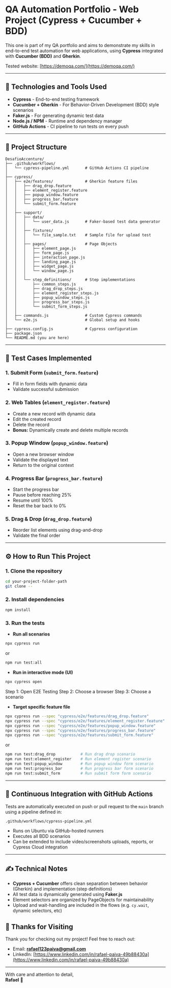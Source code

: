 # QA Automation Portfolio - Web Project (Cypress + Cucumber + BDD)

 This one is part of my QA portfolio and aims to demonstrate my skills in end-to-end test automation for web applications, using **Cypress** integrated with **Cucumber (BDD)** and **Gherkin**.

Tested website: [https://demoqa.com/](https://demoqa.com/)

---

## 🚀 Technologies and Tools Used

- **Cypress** - End-to-end testing framework
- **Cucumber + Gherkin** - For Behavior-Driven Development (BDD) style scenarios
- **Faker.js** - For generating dynamic test data
- **Node.js / NPM** - Runtime and dependency manager
- **GitHub Actions** - CI pipeline to run tests on every push

---

## 📄 Project Structure

```
DesafioAccenture/
├── .github/workflows/
│   └── cypress-pipeline.yml       # GitHub Actions CI pipeline
│
├── cypress/
│   ├── e2e/features/              # Gherkin feature files
│   │   ├── drag_drop.feature
│   │   ├── element_register.feature
│   │   ├── popup_window.feature
│   │   ├── progress_bar.feature
│   │   └── submit_form.feature
│   │
│   ├── support/
│   │   ├── data/
│   │   │   └── user_data.js       # Faker-based test data generator
│   │   │
│   │   ├── fixtures/
│   │   │   └── file_sample.txt    # Sample file for upload test
│   │   │
│   │   ├── pages/                 # Page Objects
│   │   │   ├── element_page.js
│   │   │   ├── form_page.js
│   │   │   ├── interaction_page.js
│   │   │   ├── landing_page.js
│   │   │   ├── widget_page.js
│   │   │   └── window_page.js
│   │   │
│   │   └── step_definitions/      # Step implementations
│   │       ├── common_steps.js
│   │       ├── drag_drop_steps.js
│   │       ├── element_register_steps.js
│   │       ├── popup_window_steps.js
│   │       ├── progress_bar_steps.js
│   │       └── submit_form_steps.js
│   │
│   ├── commands.js                # Custom Cypress commands
│   └── e2e.js                     # Global setup and hooks
│
├── cypress.config.js              # Cypress configuration
├── package.json
└── README.md (you are here)

```

---

## 🧪 Test Cases Implemented

### 1. Submit Form (`submit_form.feature`)
- Fill in form fields with dynamic data  
- Validate successful submission  

### 2. Web Tables (`element_register.feature`)
- Create a new record with dynamic data  
- Edit the created record  
- Delete the record  
- **Bonus:** Dynamically create and delete multiple records  

### 3. Popup Window (`popup_window.feature`)
- Open a new browser window  
- Validate the displayed text  
- Return to the original context  

### 4. Progress Bar (`progress_bar.feature`)
- Start the progress bar  
- Pause before reaching 25%  
- Resume until 100%  
- Reset the bar back to 0%  

### 5. Drag & Drop (`drag_drop.feature`)
- Reorder list elements using drag-and-drop  
- Validate the final order  

---

## ⚙️ How to Run This Project

### 1. Clone the repository
```bash
cd your-project-folder-path
git clone --
```

### 2. Install dependencies
```bash
npm install
```

### 3. Run the tests

- **Run all scenarios**
```bash
npx cypress run
```
or
```bash
npm run test:all
```

- **Run in interactive mode (UI)**
```bash
npx cypress open
```
Step 1: Open E2E Testing
Step 2: Choose a browser
Step 3: Choose a scenario

- **Target specific feature file**
```bash
npx cypress run --spec "cypress/e2e/features/drag_drop.feature"           # Run drag drop scenarioRun drag drop scenario
npx cypress run --spec "cypress/e2e/features/element_register.feature"    # Run element register scenario
npx cypress run --spec "cypress/e2e/features/popup_window.feature"        # Run popup window form scenario
npx cypress run --spec "cypress/e2e/features/progress_bar.feature"        # Run progress bar form scenario
npx cypress run --spec "cypress/e2e/features/submit_form.feature"         # Run submit form form scenario

```
or
```bash
npm run test:drag_drop           # Run drag drop scenario
npm run test:element_register    # Run element register scenario
npm run test:popup_window        # Run popup window form scenario
npm run test:progress_bar        # Run progress bar form scenario
npm run test:submit_form         # Run submit form form scenario
```

---

## 🚀 Continuous Integration with GitHub Actions

Tests are automatically executed on push or pull request to the `main` branch using a pipeline defined in:
```bash
.github/workflows/cypress-pipeline.yml
```
- Runs on Ubuntu via GitHub-hosted runners
- Executes all BDD scenarios
- Can be extended to include video/screenshots uploads, reports, or Cypress Cloud integration

---

## ✍️ Technical Notes

- **Cypress + Cucumber** offers clean separation between behavior (Gherkin) and implementation (step definitions)
- All test data is dynamically generated using **Faker.js**
- Element selectors are organized by PageObjects for maintainability
- Upload and wait-handling are included in the flows (e.g. `cy.wait`, dynamic selectors, etc)

## 🙏 Thanks for Visiting
Thank you for checking out my project! Feel free to reach out:

- Email: **rafael123paiva@gmail.com**
- LinkedIn: [https://www.linkedin.com/in/rafael-paiva-49b88430a](https://www.linkedin.com/in/rafael-paiva-49b88430a)

---

With care and attention to detail,  
**Rafael** 🐉
